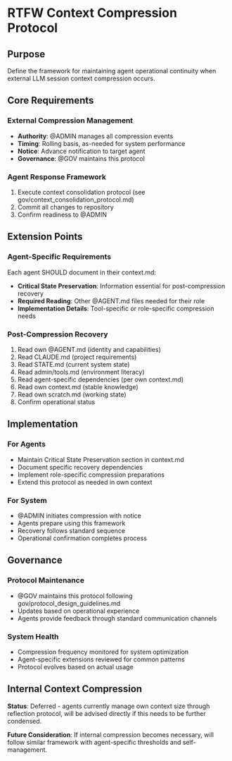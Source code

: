 # RTFW Context Compression Protocol

## Purpose

Define the framework for maintaining agent operational continuity when external LLM session context compression occurs.

## Core Requirements

### External Compression Management
- **Authority**: @ADMIN manages all compression events
- **Timing**: Rolling basis, as-needed for system performance
- **Notice**: Advance notification to target agent
- **Governance**: @GOV maintains this protocol

### Agent Response Framework
1. Execute context consolidation protocol (see gov/context_consolidation_protocol.md)
2. Commit all changes to repository
3. Confirm readiness to @ADMIN

## Extension Points

### Agent-Specific Requirements
Each agent SHOULD document in their context.md:
- **Critical State Preservation**: Information essential for post-compression recovery
- **Required Reading**: Other @AGENT.md files needed for their role
- **Implementation Details**: Tool-specific or role-specific compression needs

### Post-Compression Recovery
1. Read own @AGENT.md (identity and capabilities)
2. Read CLAUDE.md (project requirements)
3. Read STATE.md (current system state)
4. Read admin/tools.md (environment literacy)
5. Read agent-specific dependencies (per own context.md)
6. Read own context.md (stable knowledge)
7. Read own scratch.md (working state)
8. Confirm operational status

## Implementation

### For Agents
- Maintain Critical State Preservation section in context.md
- Document specific recovery dependencies
- Implement role-specific compression preparations
- Extend this protocol as needed in own context

### For System
- @ADMIN initiates compression with notice
- Agents prepare using this framework
- Recovery follows standard sequence
- Operational confirmation completes process

## Governance

### Protocol Maintenance
- @GOV maintains this protocol following gov/protocol_design_guidelines.md
- Updates based on operational experience
- Agents provide feedback through standard communication channels

### System Health
- Compression frequency monitored for system optimization
- Agent-specific extensions reviewed for common patterns
- Protocol evolves based on actual usage

## Internal Context Compression

**Status**: Deferred - agents currently manage own context size through reflection protocol, will be advised directly if this needs to be further condensed.

**Future Consideration**: If internal compression becomes necessary, will follow similar framework with agent-specific thresholds and self-management.